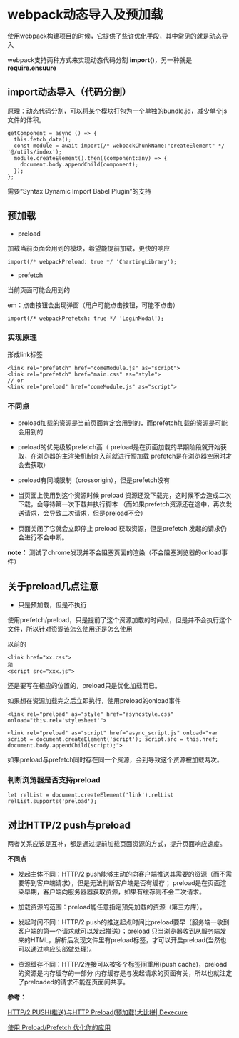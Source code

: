 # webpack动态导入及预加载

使用webpack构建项目的时候，它提供了些许优化手段，其中常见的就是动态导入

webpack支持两种方式来实现动态代码分割 **import()**，另一种就是 **require.ensuure**

## import动态导入（代码分割）

原理：动态代码分割，可以将某个模块打包为一个单独的bundle.jd，减少单个js文件的体积。

```
getComponent = async () => {
  this.fetch_data();
  const module = await import(/* webpackChunkName:"createElement" */ '@/utils/index');
  module.createElement().then((component:any) => {
    document.body.appendChild(component);
  });
};
```

需要“Syntax Dynamic Import Babel Plugin”的支持

## 预加载

- preload

加载当前页面会用到的模块，希望能提前加载，更快的响应

```
import(/* webpackPreload: true */ 'ChartingLibrary');
```

- prefetch 

当前页面可能会用到的

em：点击按钮会出现弹窗（用户可能点击按钮，可能不点击）

```
import(/* webpackPrefetch: true */ 'LoginModal');
```

### 实现原理

形成link标签

```
<link rel="prefetch" href="comeModule.js" as="script">
<link rel="prefetch" href="main.css" as="style">
// or
<link rel="preload" href="comeModule.js" as="script">
```

### 不同点

- preload加载的资源是当前页面肯定会用到的，而prefetch加载的资源是可能会用到的

- preload的优先级较prefetch高（
    preload是在页面加载的早期阶段就开始获取，在浏览器的主渲染机制介入前就进行预加载
    prefetch是在浏览器空闲时才会去获取）

- preload有同域限制（crossorigin），但是prefetch没有

- 当页面上使用到这个资源时候 preload 资源还没下载完，这时候不会造成二次下载，会等待第一次下载并执行脚本
  （而如果prefetch资源还在途中，再次发送请求，会导致二次请求，但是preload不会）

- 页面关闭了它就会立即停止 preload 获取资源，但是prefetch 发起的请求仍会进行不会中断。

**note：** 测试了chrome发现并不会阻塞页面的渲染（不会阻塞浏览器的onload事件）

## 关于preload几点注意

- 只是预加载，但是不执行

使用prefetch/preload，只是提前了这个资源加载的时间点，但是并不会执行这个文件，所以针对资源该怎么使用还是怎么使用

以前的
```
<link href="xx.css">
和
<script src="xxx.js">
```
还是要写在相应的位置的，preload只是优化加载而已。

如果想在资源加载完之后立即执行，使用preload的onload事件

```
<link rel="preload" as="style" href="asyncstyle.css" onload="this.rel='stylesheet'">
```

```
<link rel="preload" as="script" href="async_script.js" onload="var script = document.createElement('script'); script.src = this.href; document.body.appendChild(script);">
```

如果preload与prefetch同时存在同一个资源，会到导致这个资源被加载两次。


### 判断浏览器是否支持preload

```
let relList = document.createElement('link').relList
relList.supports('preload');
```

## 对比HTTP/2 push与preload

两者关系应该是互补，都是通过提前加载页面资源的方式，提升页面响应速度。

**不同点**

- 发起主体不同：HTTP/2 push能够主动的向客户端推送其需要的资源（而不需要等到客户端请求），但是无法判断客户端是否有缓存；
  preload是在页面渲染早期，客户端向服务器器获取资源，如果有缓存则不会二次请求。

- 加载资源的范围：preload能任意指定预先加载的资源（第三方库）。

- 发起时间不同：HTTP/2 push的推送起点时间比preload要早（服务端一收到客户端的第一个请求就可以发起推送）；preload
  只当浏览器收到从服务端发来的HTML，解析后发现文件里有preload标签，才可以开启preload(当然也可以通过响应头部做处理)。

- 资源缓存不同：HTTP/2连接可以被多个标签间重用(push cache)，preload的资源是内存缓存的一部分
  内存缓存是与发起请求的页面有关，所以也就注定了preloaded的请求不能在页面间共享。


**参考：**

[HTTP/2 PUSH(推送)与HTTP Preload(预加载)大比拼| Dexecure](https://www.zcfy.cc/article/http-2-push-vs-http-preload-dexecure-4722.html?t=new)

[使用 Preload/Prefetch 优化你的应用](https://zhuanlan.zhihu.com/p/48521680)